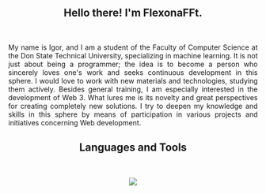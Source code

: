 <h2 align="center">
    Hello there! I'm <strong>FlexonaFFt</strong>.
</h2>
&nbsp;

<p align="justify">
    My name is Igor, and I am a student of the Faculty of Computer Science at the Don State Technical University, specializing in machine learning. It is not just about being a programmer; the idea is to become a person who sincerely loves one's work and seeks continuous development in this sphere.
    I would love to work with new materials and technologies, studying them actively. Besides general training, I am especially interested in the development of Web 3. What lures me is its novelty and great perspectives for creating completely new solutions. I try to deepen my knowledge and skills in this sphere by means of participation in various projects and initiatives concerning Web development.
</p>

<h2 align="center">
    Languages and Tools
</h2>
&nbsp;

<p align="center">
    <a href="" title="My Skills">
        <img src="https://skillicons.dev/icons?i=python,pytorch,tensorflow,sklearn,react,nextjs,django,vercel,postman,postgres,docker,git,github,gitlab,bash,ts,js,html,css,kafka,fastapi&perline=7" width="" />
    </a>
</p>
